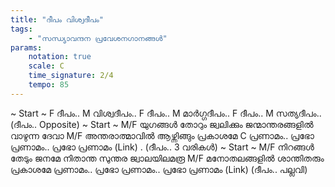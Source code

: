 ```yaml
---
title: "ദീപം വിശ്വദീപം"
tags:
    - "സന്ധ്യാവന്ദന പ്രവേശനഗാനങ്ങൾ"
params:
    notation: true
    scale: C
    time_signature: 2/4
    tempo: 85
---
```

~ Start ~
F
ദീപം..
M
വിശ്വദീപം..
F
ദീപം..
M
മാർഗ്ഗദീപം..
F
ദീപം..
M
സത്യദീപം..
(ദീപം.. Opposite)
~ Start ~
M/F
യുഗങ്ങൾ തോറും ജ്വലിക്കും
ജന്മാന്തരങ്ങളിൽ വാഴുന്ന ദേവാ
M/F
അന്തരാത്മാവിൽ ആഴ്ന്നിങ്ങും പ്രകാശമേ
C
പ്രണാമം.. പ്രഭോ പ്രണാമം..
പ്രഭോ പ്രണാമം (Link)
.
(ദീപം.. 3 വരികൾ)
~ Start ~
M/F
നിറങ്ങൾ തേടും ജനമേ
നിതാന്ത സുന്തര ജ്വാലയിലമരൂ
M/F
മനോതലങ്ങളിൽ ശാന്തിതരും പ്രകാശമേ
പ്രണാമം.. പ്രഭോ പ്രണാമം..
പ്രഭോ പ്രണാമം (Link)
(ദീപം.. പല്ലവി)
